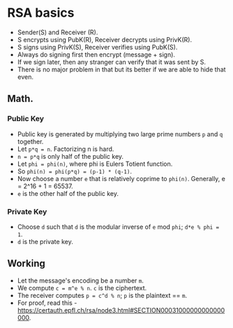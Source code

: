 # RSA basics
- Sender(S) and Receiver (R).
- S encrypts using PubK(R), Receiver decrypts using PrivK(R).
- S signs using PrivK(S), Receiver verifies using PubK(S).
- Always do signing first then encrypt (message + sign).
- If we sign later, then any stranger can verify that it was sent by S.
- There is no major problem in that but its better if we are able to hide that even.

## Math.

### Public Key
- Public key is generated by multiplying two large prime numbers `p` and `q` together.
- Let `p*q = n`. Factorizing n is hard.
- `n = p*q` is only half of the public key.
- Let `phi = phi(n)`, where phi is Eulers Totient function.
- So `phi(n) = phi(p*q) = (p-1) * (q-1)`.
- Now choose a number `e` that is relatively coprime to `phi(n)`. Generally, e = 2^16 + 1 = 65537.
- `e` is the other half of the public key.

### Private Key
- Choose `d` such that `d` is the modular inverse of `e` mod `phi`; `d*e % phi = 1`.
- `d` is the private key.

## Working
- Let the message's encoding be a number `m`.
- We compute `c = m^e % n`. `c` is the ciphertext.
- The receiver computes `p = c^d % n`; `p` is the plaintext == `m`.
- For proof, read this - <https://certauth.epfl.ch/rsa/node3.html#SECTION00031000000000000000>.